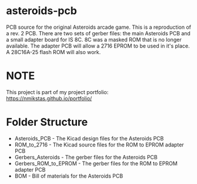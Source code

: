 # asteroids-pcb
PCB source for the original Asteroids arcade game. This is a reproduction of a rev. 2 PCB. There are two sets of gerber files: the main Asteroids PCB and a small adapter board for IS 8C. 8C was a masked ROM that is no longer available. The adapter PCB will allow a 2716 EPROM to be used in it's place. A 28C16A-25 flash ROM will also work.

# NOTE
This project is part of my project portfolio: https://nmikstas.github.io/portfolio/

# Folder Structure
* Asteroids_PCB - The Kicad design files for the Asteroids PCB
* ROM_to_2716 - The Kicad source files for the ROM to EPROM adapter PCB
* Gerbers_Asteroids - The gerber files for the Asteroids PCB
* Gerbers_ROM_to_EPROM - The gerber files for the ROM to EPROM adapter PCB
* BOM - Bill of materials for the Asteroids PCB
